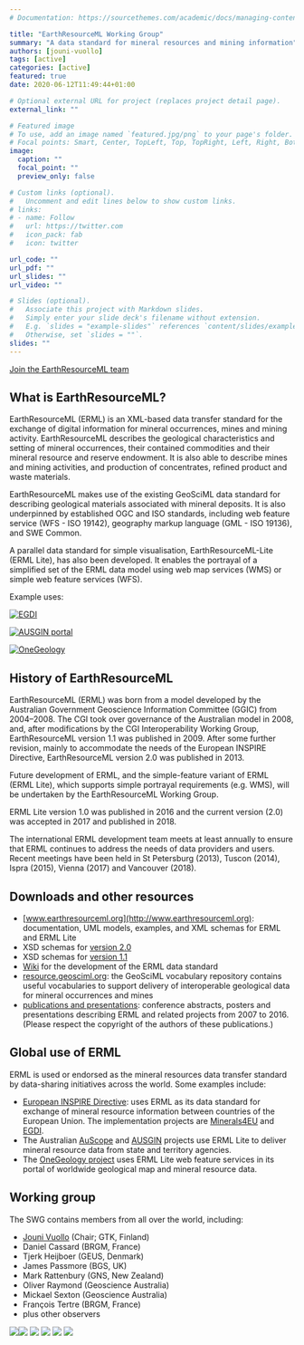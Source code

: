 ```yaml
---
# Documentation: https://sourcethemes.com/academic/docs/managing-content/

title: "EarthResourceML Working Group"
summary: "A data standard for mineral resources and mining information"
authors: [jouni-vuollo]
tags: [active]
categories: [active]
featured: true
date: 2020-06-12T11:49:44+01:00

# Optional external URL for project (replaces project detail page).
external_link: ""

# Featured image
# To use, add an image named `featured.jpg/png` to your page's folder.
# Focal points: Smart, Center, TopLeft, Top, TopRight, Left, Right, BottomLeft, Bottom, BottomRight.
image:
  caption: ""
  focal_point: ""
  preview_only: false

# Custom links (optional).
#   Uncomment and edit lines below to show custom links.
# links:
# - name: Follow
#   url: https://twitter.com
#   icon_pack: fab
#   icon: twitter

url_code: ""
url_pdf: ""
url_slides: ""
url_video: ""

# Slides (optional).
#   Associate this project with Markdown slides.
#   Simply enter your slide deck's filename without extension.
#   E.g. `slides = "example-slides"` references `content/slides/example-slides.md`.
#   Otherwise, set `slides = ""`.
slides: ""
---
```


[Join the EarthResourceML team](mailto:Jouni.Vuollo@gtk.fi?subject=Application%20to%20join%20the%20EarthResourceML%20Working%20Group)

What is EarthResourceML?
------------------------

EarthResourceML (ERML) is an XML-based data transfer standard for the exchange of digital information for mineral occurrences, mines and mining activity. EarthResourceML describes the geological characteristics and setting of mineral occurrences, their contained commodities and their mineral resource and reserve endowment. It is also able to describe mines and mining activities, and production of concentrates, refined product and waste materials.

EarthResourceML makes use of the existing GeoSciML data standard for describing geological materials associated with mineral deposits. It is also underpinned by established OGC and ISO standards, including web feature service (WFS - ISO 19142), geography markup language (GML - ISO 19136), and SWE Common.

A parallel data standard for simple visualisation, EarthResourceML-Lite (ERML Lite), has also been developed. It enables the portrayal of a simplified set of the ERML data model using web map services (WMS) or simple web feature services (WFS).

Example uses:

[![EGDI](/img/egdi_2019.jpg)](http://www.europe-geology.eu/mineral-resources/mineral-resources-map/critical-raw-materials-map/)

[![AUSGIN portal](/img/ausgin_2019.jpg)](http://portal.geoscience.gov.au/)

[![OneGeology](/img/oneGeology_2019.jpg)](http://portal.onegeology.org/OnegeologyGlobal/)

History of EarthResourceML
--------------------------

EarthResourceML (ERML) was born from a model developed by the Australian Government Geoscience Information Committee (GGIC) from 2004–2008. The CGI took over governance of the Australian model in 2008, and, after modifications by the CGI Interoperability Working Group, EarthResourceML version 1.1 was published in 2009. After some further revision, mainly to accommodate the needs of the European INSPIRE Directive, EarthResourceML version 2.0 was published in 2013.

Future development of ERML, and the simple-feature variant of ERML (ERML Lite), which supports simple portrayal requirements (e.g. WMS), will be undertaken by the EarthResourceML Working Group.

ERML Lite version 1.0 was published in 2016 and the current version (2.0) was accepted in 2017 and published in 2018.

The international ERML development team meets at least annually to ensure that ERML continues to address the needs of data providers and users. Recent meetings have been held in St Petersburg (2013), Tuscon (2014), Ispra (2015), Vienna (2017) and Vancouver (2018).

Downloads and other resources
-----------------------------

*   [www.earthresourceml.org](http://www.earthresourceml.org): documentation, UML models, examples, and XML schemas for ERML and ERML Lite
*   XSD schemas for [version 2.0](http://schemas.earthresourceml.org/2.0/)
*   XSD schemas for [version 1.1](http://www.earthresourceml.org/earthresourceml/1.1/xsd/)
*   [Wiki](https://www.seegrid.csiro.au/wiki/CGIModel/EarthResourceML) for the development of the ERML data standard
*   [resource.geosciml.org](http://resource.geosciml.org/): the GeoSciML vocabulary repository contains useful vocabularies to support delivery of interoperable geological data for mineral occurrences and mines
*   [publications and presentations](https://www.seegrid.csiro.au/wiki/CGIModel/EarthResourceMLPresentations): conference abstracts, posters and presentations describing ERML and related projects from 2007 to 2016. (Please respect the copyright of the authors of these publications.)

Global use of ERML
------------------

ERML is used or endorsed as the mineral resources data transfer standard by data-sharing initiatives across the world. Some examples include:

*   [European INSPIRE Directive](http://inspire.ec.europa.eu/): uses ERML as its data standard for exchange of mineral resource information between countries of the European Union. The implementation projects are [Minerals4EU](http://www.minerals4eu.eu/) and [EGDI](http://www.europe-geology.eu/).
*   The Australian [AuScope](http://auscope.org.au/site/) and [AUSGIN](http://www.geoscience.gov.au/) projects use ERML Lite to deliver mineral resource data from state and territory agencies.
*   The [OneGeology project](http://www.onegeology.org/) uses ERML Lite web feature services in its portal of worldwide geological map and mineral resource data.

Working group
-------------

The SWG contains members from all over the world, including:

*   [Jouni Vuollo](mailto:jouni.vuollo@gtk.fi) (Chair; GTK, Finland)
*   Daniel Cassard (BRGM, France)
*   Tjerk Heijboer (GEUS, Denmark)
*   James Passmore (BGS, UK)
*   Mark Rattenbury (GNS, New Zealand)
*   Oliver Raymond (Geoscience Australia)
*   Mickael Sexton (Geoscience Australia)
*   François Tertre (BRGM, France)
*   plus other observers

[![](/img/inspire_2019.jpg)](https://inspire.ec.europa.eu/)[![](/img/minerals4u_logo.jpg)](http://www.minerals4eu.eu/) [![](/img/ASGIN_logo.jpg)](http://www.geoscience.gov.au/) [![](/img/onegeology_logo_large.png)](http://www.onegeology.org) [![](/img/egdi_logo.jpg)](http://www.europe-geology.eu/) [![](/img/auscope.jpg)](https://www.auscope.org.au/)